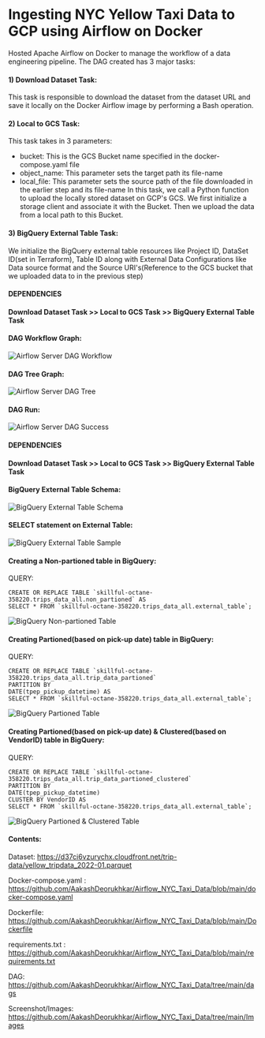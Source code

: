 # Ingesting NYC Yellow Taxi Data to GCP using Airflow on Docker

Hosted Apache Airflow on Docker to manage the workflow of a data engineering pipeline. The DAG created has 3 major tasks:

#### 1) Download Dataset Task: 
This task is responsible to download the dataset from the dataset URL and save it locally on the Docker Airflow image by performing a Bash operation. 

#### 2) Local to GCS Task: 
This task takes in 3 parameters:
   - bucket: This is the GCS Bucket name specified in the docker-compose.yaml file
   - object_name: This parameter sets the target path its file-name
   - local_file: This parameter sets the source path of the file downloaded in the earlier step and its file-name
In this task, we call a Python function to upload the locally stored dataset on GCP's GCS. We first initialize a storage client and associate it with the Bucket. Then we upload the data from a local path to this Bucket.

#### 3) BigQuery External Table Task:
We initialize the BigQuery external table resources like Project ID, DataSet ID(set in Terraform), Table ID along with External Data Configurations like Data source format and the Source URI's(Reference to the GCS bucket that we uploaded data to in the previous step)

#### DEPENDENCIES
#### Download Dataset Task >> Local to GCS Task >> BigQuery External Table Task

#### DAG Workflow Graph:
![Airflow Server DAG Workflow](https://github.com/AakashDeorukhkar/Airflow_NYC_Taxi_Data/blob/main/Images/DAG_Workflow.png)

#### DAG Tree Graph:
![Airflow Server DAG Tree](https://github.com/AakashDeorukhkar/Airflow_NYC_Taxi_Data/blob/main/Images/DAG_Tree.png)

#### DAG Run:
![Airflow Server DAG Success](https://github.com/AakashDeorukhkar/Airflow_NYC_Taxi_Data/blob/main/Images/DAG_run.png)

#### DEPENDENCIES

#### Download Dataset Task >> Local to GCS Task >> BigQuery External Table Task

#### BigQuery External Table Schema:
![BigQuery External Table Schema](https://github.com/AakashDeorukhkar/Airflow_NYC_Taxi_Data/blob/main/Images/BigQuery_externaltable.png)

#### SELECT statement on External Table:
![BigQuery External Table Sample](https://github.com/AakashDeorukhkar/Airflow_NYC_Taxi_Data/blob/main/Images/BigQuery_externaltable_sample.png)

#### Creating a Non-partioned table in BigQuery:
QUERY: 
```
CREATE OR REPLACE TABLE `skillful-octane-358220.trips_data_all.non_partioned` AS
SELECT * FROM `skillful-octane-358220.trips_data_all.external_table`;
```
![BigQuery Non-partioned Table](https://github.com/AakashDeorukhkar/Airflow_NYC_Taxi_Data/blob/main/Images/BigQuery_non_partionedtable.png)

#### Creating Partioned(based on pick-up date) table in BigQuery:
QUERY:
```
CREATE OR REPLACE TABLE `skillful-octane-358220.trips_data_all.trip_data_partioned`
PARTITION BY 
DATE(tpep_pickup_datetime) AS
SELECT * FROM `skillful-octane-358220.trips_data_all.external_table`;
```
![BigQuery Partioned Table](https://github.com/AakashDeorukhkar/Airflow_NYC_Taxi_Data/blob/main/Images/BigQuery_partionedtable.png)


#### Creating Partioned(based on pick-up date) & Clustered(based on VendorID) table in BigQuery:
QUERY:
```
CREATE OR REPLACE TABLE `skillful-octane-358220.trips_data_all.trip_data_partioned_clustered`
PARTITION BY 
DATE(tpep_pickup_datetime)
CLUSTER BY VendorID AS
SELECT * FROM `skillful-octane-358220.trips_data_all.external_table`;
```
![BigQuery Partioned & Clustered Table](https://github.com/AakashDeorukhkar/Airflow_NYC_Taxi_Data/blob/main/Images/BigQuery_partionedAndClusteredtable.png)

#### Contents:
Dataset: https://d37ci6vzurychx.cloudfront.net/trip-data/yellow_tripdata_2022-01.parquet 

Docker-compose.yaml : https://github.com/AakashDeorukhkar/Airflow_NYC_Taxi_Data/blob/main/docker-compose.yaml

Dockerfile: https://github.com/AakashDeorukhkar/Airflow_NYC_Taxi_Data/blob/main/Dockerfile

requirements.txt : https://github.com/AakashDeorukhkar/Airflow_NYC_Taxi_Data/blob/main/requirements.txt

DAG: https://github.com/AakashDeorukhkar/Airflow_NYC_Taxi_Data/tree/main/dags

Screenshot/Images: https://github.com/AakashDeorukhkar/Airflow_NYC_Taxi_Data/tree/main/Images


